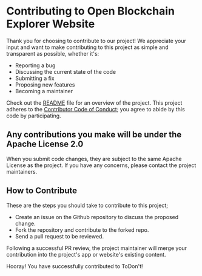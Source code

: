 # Contributing to Open Blockchain Explorer Website

Thank you for choosing to contribute to our project! We appreciate your input and want to make contributing to this project as simple and transparent as possible, whether it's:

- Reporting a bug
- Discussing the current state of the code
- Submitting a fix
- Proposing new features
- Becoming a maintainer

Check out the [README](README.md) file for an overview of the project. This project adheres to the [Contributor Code of Conduct](/.github/CODE_OF_CONDUCT.md); you agree to abide by this code by participating.

## **Any contributions you make will be under the Apache License 2.0**

When you submit code changes, they are subject to the same Apache License as the project. If you have any concerns, please contact the project maintainers.

## How to Contribute

These are the steps you should take to contribute to this project;

- Create an issue on the Github repository to discuss the proposed change.
- Fork the repository and contribute to the forked repo.
- Send a pull request to be reviewed.

Following a successful PR review, the project maintainer will merge your contribution into the project's app or website's existing content.

Hooray! You have successfully contributed to ToDon't!